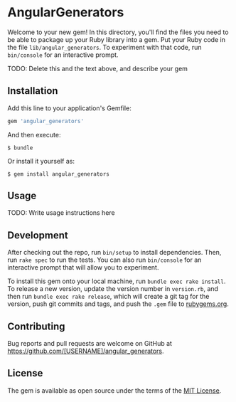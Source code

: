# AngularGenerators

Welcome to your new gem! In this directory, you'll find the files you need to be able to package up your Ruby library into a gem. Put your Ruby code in the file `lib/angular_generators`. To experiment with that code, run `bin/console` for an interactive prompt.

TODO: Delete this and the text above, and describe your gem

## Installation

Add this line to your application's Gemfile:

```ruby
gem 'angular_generators'
```

And then execute:

    $ bundle

Or install it yourself as:

    $ gem install angular_generators

## Usage

TODO: Write usage instructions here

## Development

After checking out the repo, run `bin/setup` to install dependencies. Then, run `rake spec` to run the tests. You can also run `bin/console` for an interactive prompt that will allow you to experiment.

To install this gem onto your local machine, run `bundle exec rake install`. To release a new version, update the version number in `version.rb`, and then run `bundle exec rake release`, which will create a git tag for the version, push git commits and tags, and push the `.gem` file to [rubygems.org](https://rubygems.org).

## Contributing

Bug reports and pull requests are welcome on GitHub at https://github.com/[USERNAME]/angular_generators.


## License

The gem is available as open source under the terms of the [MIT License](http://opensource.org/licenses/MIT).

